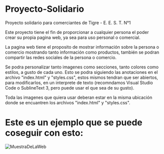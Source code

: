 # Proyecto-Solidario
Proyecto solidario para comerciantes de Tigre - E. E. S. T. N°1

Este proyecto tiene el fin de proporcionar a cualquier persona el poder crear su propia pagina web, ya sea para uso personal o comercial.

La pagina web tiene el proposito de mostrar información sobre la persona o comercio mostrando tanto información como productos, también se podran compartir las redes sociales de la persona o comercio.

Se podra personalizar tanto imagenes como secciones, tanto colores como estilos, a gusto de cada uno. Esto se podra siguiendo las anotaciones en el archivo "index.html" y "styles.css", estos mismos tendran que ser abiertos, para modificarlos, en un interprete de texto (recomndamos Visual Studio Code o SublineText 3, pero puede usar el que sea de su gusto).

Toda las imagenes que quiera usar deberan estar en la misma ubicación donde se encuantren los archivos "index.html" y "styles.css".

# Este es un ejemplo que se puede coseguir con esto:
![MuestraDeLaWeb](https://user-images.githubusercontent.com/82134147/140984176-56a353eb-c7dc-4890-8bb5-2acf7e464725.jpg)
